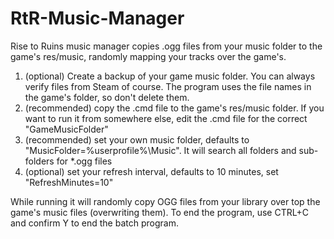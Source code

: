 # RtR-Music-Manager
Rise to Ruins music manager copies .ogg files from your music folder to the game's res/music, randomly mapping your tracks over the game's.

1) (optional) Create a backup of your game music folder.  You can always verify files from Steam of course.  The program uses the file names in the game's folder, so don't delete them.
2) (recommended) copy the .cmd file to the game's res/music folder.  If you want to run it from somewhere else, edit the .cmd file for the correct "GameMusicFolder"
3) (recommended) set your own music folder, defaults to "MusicFolder=%userprofile%\Music".   It will search all folders and sub-folders for *.ogg files
4) (optional) set your refresh interval, defaults to 10 minutes, set "RefreshMinutes=10"

While running it will randomly copy OGG files from your library over top the game's music files (overwriting them).
To end the program, use CTRL+C and confirm Y to end the batch program.

